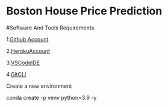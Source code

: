 # Boston  House  Price Prediction

#Software And Tools Requirements

1.[Github Account](https://github.com) 

2.[HerokuAccount](https://heroku.com)

3.[VSCodeIDE](https://code.visualstudio.com/)

4.[GitCLI](https://git-scm.com/book/en/v2/Getting-Started-The-Command-Line)

Create a new environment

conda create -p venv python=3.9 -y